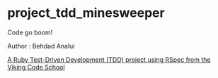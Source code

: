 # project_tdd_minesweeper
Code go boom!

Author : Behdad Analui

[A Ruby Test-Driven Development (TDD) project using RSpec from the Viking Code School](http://www.vikingcodeschool.com)
